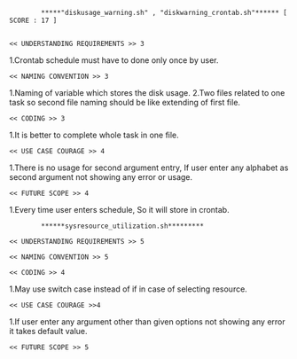 			*****"diskusage_warning.sh" , "diskwarning_crontab.sh"****** [ SCORE : 17 ]


	<< UNDERSTANDING REQUIREMENTS >> 3 

1.Crontab schedule must have to done only once by user.


	<< NAMING CONVENTION >> 3

1.Naming of variable which stores the disk usage.
2.Two files related to one task so second file naming should be like extending of first file. 

	<< CODING >> 3

1.It is better to complete whole task in one file.

	<< USE CASE COURAGE >> 4

1.There is no usage for second argument entry, If user enter any alphabet as second argument not showing any error or usage.
	
	<< FUTURE SCOPE >> 4

1.Every time user enters schedule, So it will store in crontab.


 			******sysresource_utilization.sh*********

	<< UNDERSTANDING REQUIREMENTS >> 5

	<< NAMING CONVENTION >> 5

	<< CODING >> 4

1.May use switch case instead of if in case of selecting resource.

	<< USE CASE COURAGE >>4

1.If user enter any argument other than given options not showing any error it takes default value. 

	<< FUTURE SCOPE >> 5

